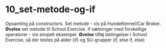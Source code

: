 # 10_set-metode-og-if

Opsamling på constructors.
Set metode - vis på HundeKennel/Car Broker.
__Øvelse__ set metode til School Exercise.
if sætninger med forskellige operatorer - vis simpelt eksempel.
__Øvelse__ tilføj betingelser i School Exercise, så der testes på alder (if) og SU-grupper (if, else if, else)
